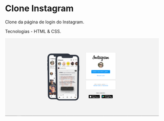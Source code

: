 # Clone Instagram

Clone da página de login do Instagram.

Tecnologias - HTML & CSS.

![Login Instagram](https://github.com/ViniciusGGR/clone-login-instagram/blob/main/assets/project.png)
